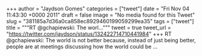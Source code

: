
+++
author = "Jaydson Gomes"
categories = ["tweet"]
date = "Fri Nov 04 11:43:30 +0000 2011"
draft = false
image = "No media found for this Tweet"
slug = "381185a7d36a0ca858ec8929460199059299ea35"
tags = ["tweet"]
title = """RT @gchapiewski: The worl..."""
tweet = true
tweet_url = "https://twitter.com/jaydson/status/132422714710441984"
+++
RT @gchapiewski: The world is not better because, instead of just being better, people are at meetings discussing how the world could be ...
